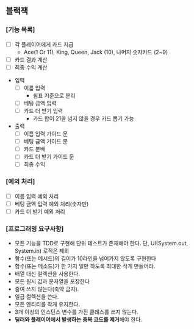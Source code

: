 ## 블랙잭

### [기능 목록]

* [ ] 각 플레이어에게 카드 지급
  - Ace(1 Or 11), King, Queen, Jack (10), 나머지 숫자카드 (2~9)
* [ ] 카드 결과 계산
* [ ] 최종 수익 계산

- 입력
    * [ ] 이름 입력
        - 쉼표 기준으로 분리
    * [ ] 베팅 금액 입력
    * [ ] 카드 더 받기 입력
        - 카드 합이 21을 넘지 않을 경우 카드 뽑기 가능

- 출력
    * [ ] 이름 입력 가이드 문
    * [ ] 베팅 금액 가이드 문
    * [ ] 카드 분배
    * [ ] 카드 더 받기 가이드 문
    * [ ] 최종 수익

### [예외 처리]

* [ ] 이름 입력 예외 처리
* [ ] 베팅 금액 입력 예외 처리(숫자만)
* [ ] 카드 더 받기 예외 처리

### [프로그래밍 요구사항]

- 모든 기능을 TDD로 구현해 단위 테스트가 존재해야 한다. 단, UI(System.out, System.in) 로직은 제외
- 함수(또는 메서드)의 길이가 10라인을 넘어가지 않도록 구현한다
- 함수(또는 메소드)가 한 가지 일만 하도록 최대한 작게 만들어라.
- 배열 대신 컬렉션을 사용한다.
- 모든 원시 값과 문자열을 포장한다
- 줄여 쓰지 않는다(축약 금지).
- 일급 컬렉션을 쓴다.
- 모든 엔티티를 작게 유지한다.
- 3개 이상의 인스턴스 변수를 가진 클래스를 쓰지 않는다.
- **딜러와 플레이어에서 발생하는 중복 코드를 제거**해야 한다.
